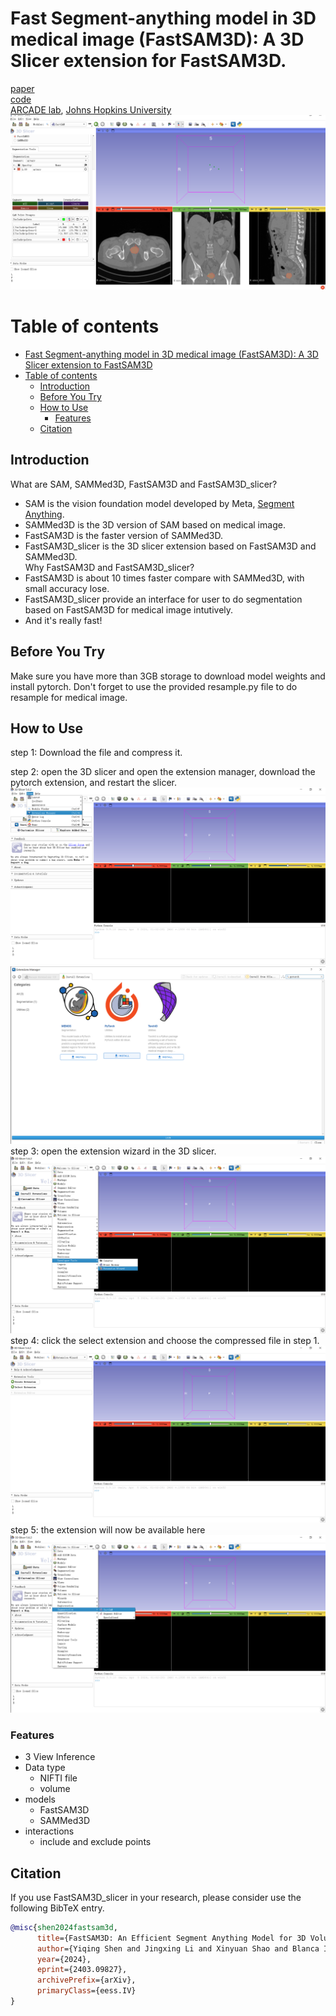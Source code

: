 # Fast Segment-anything model in 3D medical image (FastSAM3D): A 3D Slicer extension for FastSAM3D.

[paper](https://arxiv.org/abs/2403.09827)
\
[code](https://github.com/arcadelab/FastSAM3D)
\
[ARCADE lab](https://arcade.cs.jhu.edu/), [Johns Hopkins University](https://www.jhu.edu/)
\
![Results](utils/results.PNG)

# Table of contents
- [Fast Segment-anything model in 3D medical image (FastSAM3D): A 3D Slicer extension to FastSAM3D](#fast-segment-anything-model-in-3d-medical-image-fastsam3d-a-3d-slicer-extension-for-fastsam3d)
- [Table of contents](#table-of-contents)
  - [Introduction ](#introduction-)
  - [Before You Try ](#before-you-try-)
  - [How to Use ](#how-to-use-)
    - [Features ](#features-)
  - [Citation ](#citation-)

## Introduction <a name="introduction"></a>
What are SAM, SAMMed3D, FastSAM3D and FastSAM3D_slicer?
* SAM is the vision foundation model developed by Meta, [Segment Anything](https://segment-anything.com).
* SAMMed3D is the 3D version of SAM based on medical image.
* FastSAM3D is the faster version of SAMMed3D.
* FastSAM3D_slicer is the 3D slicer extension based on FastSAM3D and SAMMed3D.
\
Why FastSAM3D and FastSAM3D_slicer?
* FastSAM3D is about 10 times faster compare with SAMMed3D, with small accuracy lose. 
* FastSAM3D_slicer provide an interface for user to do segmentation based on FastSAM3D for medical image intutively.
* And it's really fast! 
## Before You Try <a name="before-you-try"></a>
Make sure you have more than 3GB storage to download model weights and install pytorch.
Don't forget to use the provided resample.py file to do resample for medical image. 
## How to Use <a name="how-to-use"></a>
step 1: Download the file and compress it.

step 2: open the 3D slicer and open the extension manager, download the pytorch extension, and restart the slicer.
![step21](utils/step21.PNG)
![step22](utils/step22.PNG)
step 3: open the extension wizard in the 3D slicer.
![step3](utils/step3.PNG)
step 4: click the select extension and choose the compressed file in step 1.
![step4](utils/step4.PNG)
step 5: the extension will now be available here
![step5](utils/step5.PNG)
### Features <a name="features"></a>
- 3 View Inference
- Data type
  - NIFTI file
  - volume
- models
  - FastSAM3D
  - SAMMed3D
- interactions
  - include and exclude points
## Citation <a name="citation"></a>
If you use FastSAM3D_slicer in your research, please consider use the following BibTeX entry.

```bibtex
@misc{shen2024fastsam3d,
      title={FastSAM3D: An Efficient Segment Anything Model for 3D Volumetric Medical Images}, 
      author={Yiqing Shen and Jingxing Li and Xinyuan Shao and Blanca Inigo Romillo and Ankush Jindal and David Dreizin and Mathias Unberath},
      year={2024},
      eprint={2403.09827},
      archivePrefix={arXiv},
      primaryClass={eess.IV}
}
```

